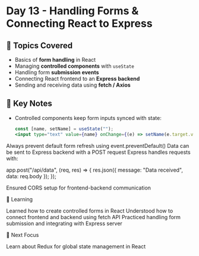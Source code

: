 # Day 13 - Handling Forms & Connecting React to Express

## 📌 Topics Covered
- Basics of **form handling** in React  
- Managing **controlled components** with `useState`  
- Handling form **submission events**  
- Connecting React frontend to an **Express backend**  
- Sending and receiving data using **fetch / Axios**  

## 📝 Key Notes
- Controlled components keep form inputs synced with state:
  ```jsx
  const [name, setName] = useState("");
  <input type="text" value={name} onChange={(e) => setName(e.target.value)} />

Always prevent default form refresh using event.preventDefault()
Data can be sent to Express backend with a POST request
Express handles requests with:

app.post("/api/data", (req, res) => {
  res.json({ message: "Data received", data: req.body });
});

Ensured CORS setup for frontend-backend communication

📖 Learning

Learned how to create controlled forms in React
Understood how to connect frontend and backend using fetch API
Practiced handling form submission and integrating with Express server

🎯 Next Focus

Learn about Redux for global state management in React